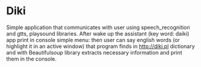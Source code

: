 # Diki

Simple application that communicates with user using speech_recognition and gtts, playsound libraries.
After wake up the assistant (key word: daiki) app print in console simple menu: then user can say english words
(or highlight it in an active window) that program finds in http://diki.pl dictionary and with Beautifulsoup library extracts
necessary information and print them in the console.
